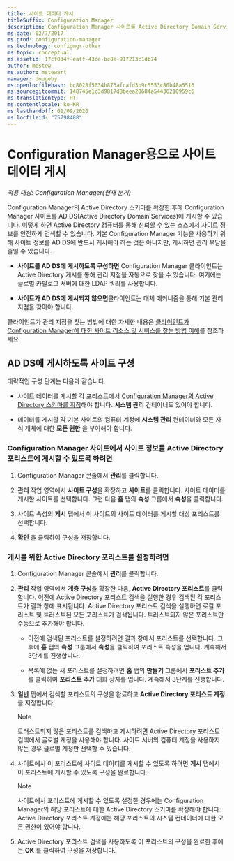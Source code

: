 ```yaml
---
title: 사이트 데이터 게시
titleSuffix: Configuration Manager
description: Configuration Manager 사이트를 Active Directory Domain Services에 게시하는 방법을 알아봅니다.
ms.date: 02/7/2017
ms.prod: configuration-manager
ms.technology: configmgr-other
ms.topic: conceptual
ms.assetid: 17cf034f-eaff-43ce-bc8e-917213c1db74
author: mestew
ms.author: mstewart
manager: dougeby
ms.openlocfilehash: bc8028f5634b873afcafd3b9c5553c80b48a5516
ms.sourcegitcommit: 148745e1c3d9817d8beea20684a54436210959c6
ms.translationtype: HT
ms.contentlocale: ko-KR
ms.lasthandoff: 01/09/2020
ms.locfileid: "75798488"
---
```

# <a name="publish-site-data-for-configuration-manager"></a>Configuration Manager용으로 사이트 데이터 게시

*적용 대상: Configuration Manager(현재 분기)*

Configuration Manager의 Active Directory 스키마를 확장한 후에 Configuration Manager 사이트를 AD DS(Active Directory Domain Services)에 게시할 수 있습니다. 이렇게 하면 Active Directory 컴퓨터를 통해 신뢰할 수 있는 소스에서 사이트 정보를 안전하게 검색할 수 있습니다. 기본 Configuration Manager 기능을 사용하기 위해 사이트 정보를 AD DS에 반드시 게시해야 하는 것은 아니지만, 게시하면 관리 부담을 줄일 수 있습니다.  

-   **사이트를 AD DS에 게시하도록 구성하면** Configuration Manager 클라이언트는 Active Directory 게시를 통해 관리 지점을 자동으로 찾을 수 있습니다. 여기에는 글로벌 카탈로그 서버에 대한 LDAP 쿼리를 사용합니다.  

-   **사이트가 AD DS에 게시되지 않으면**클라이언트는 대체 메커니즘을 통해 기본 관리 지점을 찾아야 합니다.  

클라이언트가 관리 지점을 찾는 방법에 대한 자세한 내용은 [클라이언트가 Configuration Manager에 대한 사이트 리소스 및 서비스를 찾는 방법 이해](../../../../core/plan-design/hierarchy/understand-how-clients-find-site-resources-and-services.md)를 참조하세요.  

## <a name="configure-sites-to-publish-to-ad-ds"></a>AD DS에 게시하도록 사이트 구성  
 대략적인 구성 단계는 다음과 같습니다.  

-   사이트 데이터를 게시할 각 포리스트에서 [Configuration Manager의 Active Directory 스키마를 확장](../../../../core/plan-design/network/extend-the-active-directory-schema.md)해야 합니다. **시스템 관리** 컨테이너도 있어야 합니다.  

-   데이터를 게시할 각 기본 사이트의 컴퓨터 계정에   **시스템 관리** 컨테이너와 모든 자식 개체에 대한 **모든 권한** 을 부여해야 합니다.  

### <a name="to-enable-a-configuration-manager-site-to-publish-site-information-to-active-directory-forest"></a>Configuration Manager 사이트에서 사이트 정보를 Active Directory 포리스트에 게시할 수 있도록 하려면

1.  Configuration Manager 콘솔에서 **관리**를 클릭합니다.  

2.  **관리** 작업 영역에서 **사이트 구성**을 확장하고 **사이트**를 클릭합니다. 사이트 데이터를 게시할 사이트를 선택합니다. 그런 다음 **홈** 탭의 **속성** 그룹에서 **속성**을 클릭합니다.  

3.  사이트 속성의 **게시** 탭에서 이 사이트의 사이트 데이터를 게시할 대상 포리스트를 선택합니다.  

4.  **확인** 을 클릭하여 구성을 저장합니다.  

### <a name="to-set-up-active-directory-forests-for-publishing"></a>게시를 위한 Active Directory 포리스트를 설정하려면  

1.  Configuration Manager 콘솔에서 **관리**를 클릭합니다.  

2.  **관리** 작업 영역에서 **계층 구성**을 확장한 다음, **Active Directory 포리스트**를 클릭합니다. 이전에 Active Directory 포리스트 검색을 실행한 경우 검색된 각 포리스트가 결과 창에 표시됩니다. Active Directory 포리스트 검색을 실행하면 로컬 포리스트 및 트러스트된 모든 포리스트가 검색됩니다. 트러스트되지 않은 포리스트만 수동으로 추가해야 합니다.  

    -   이전에 검색된 포리스트를 설정하려면 결과 창에서 포리스트를 선택합니다. 그 후에 **홈** 탭의 **속성** 그룹에서 **속성**을 클릭하여 포리스트 속성을 엽니다. 계속해서 3단계를 진행합니다.  

    -   목록에 없는 새 포리스트를 설정하려면 **홈** 탭의 **만들기** 그룹에서 **포리스트 추가**를 클릭하여 **포리스트 추가** 대화 상자를 엽니다. 계속해서 3단계를 진행합니다.  

3.  **일반** 탭에서 검색할 포리스트의 구성을 완료하고 **Active Directory 포리스트 계정**을 지정합니다.  

    > [!NOTE]  
    >  트러스트되지 않은 포리스트를 검색하고 게시하려면 Active Directory 포리스트 검색에서 글로벌 계정을 사용해야 합니다. 사이트 서버의 컴퓨터 계정을 사용하지 않는 경우 글로벌 계정만 선택할 수 있습니다.  

4.  사이트에서 이 포리스트에 사이트 데이터를 게시할 수 있도록 하려면 **게시** 탭에서 이 포리스트에 게시할 수 있도록 구성을 완료합니다.  

    > [!NOTE]  
    >  사이트에서 포리스트에 게시할 수 있도록 설정한 경우에는 Configuration Manager의 해당 포리스트에 대한 Active Directory 스키마를 확장해야 합니다. Active Directory 포리스트 계정에는 해당 포리스트의 시스템 컨테이너에 대한 모든 권한이 있어야 합니다.  

5.  Active Directory 포리스트 검색을 사용하도록 이 포리스트의 구성을 완료한 후에는 **OK** 를 클릭하여 구성을 저장합니다.  
